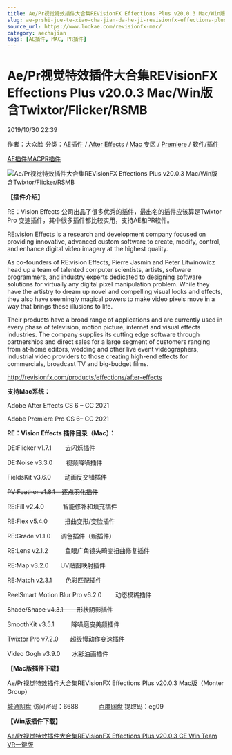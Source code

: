 ```yaml
---
title: Ae/Pr视觉特效插件大合集REVisionFX Effections Plus v20.0.3 Mac/Win版 含Twixtor/Flicker/RSMB
slug: ae-prshi-jue-te-xiao-cha-jian-da-he-ji-revisionfx-effections-plus-v20-0-3-mac-winban-han-twixtor-flicker-rsmb
source_url: https://www.lookae.com/revisionfx-mac/
category: aechajian
tags: [AE插件, MAC, PR插件]
---
```

# Ae/Pr视觉特效插件大合集REVisionFX Effections Plus v20.0.3 Mac/Win版 含Twixtor/Flicker/RSMB

2019/10/30 22:39

作者：大众脸
分类：[AE插件](https://www.lookae.com/after-effects/aechajian/) / [After Effects](https://www.lookae.com/after-effects/) / [Mac 专区](https://www.lookae.com/mac-osx/) / [Premiere](https://www.lookae.com/qitarjcj/premierezy/) / [软件/插件](https://www.lookae.com/qitarjcj/)

[AE插件](https://www.lookae.com/tag/ae%e6%8f%92%e4%bb%b6/)[MAC](https://www.lookae.com/tag/mac/)[PR插件](https://www.lookae.com/tag/pr%e6%8f%92%e4%bb%b6/)

![Ae/Pr视觉特效插件大合集REVisionFX Effections Plus v20.0.3 Mac/Win版 含Twixtor/Flicker/RSMB](https://www.lookae.com/wp-content/uploads/2018/06/revisionfx2018.jpg "Ae/Pr视觉特效插件大合集REVisionFX Effections Plus v20.0.3 Mac/Win版 含Twixtor/Flicker/RSMB-LookAE.com")

**【插件介绍】**

RE：Vision Effects 公司出品了很多优秀的插件，最出名的插件应该算是Twixtor Pro 变速插件，其中很多插件都比较实用，支持AE和PR软件。

RE:vision Effects is a research and development company focused on providing innovative, advanced custom software to create, modify, control, and enhance digital video imagery at the highest quality.

As co-founders of RE:vision Effects, Pierre Jasmin and Peter Litwinowicz head up a team of talented computer scientists, artists, software programmers, and industry experts dedicated to designing software solutions for virtually any digital pixel manipulation problem. While they have the artistry to dream up novel and compelling visual looks and effects, they also have seemingly magical powers to make video pixels move in a way that brings these illusions to life.

Their products have a broad range of applications and are currently used in every phase of television, motion picture, internet and visual effects industries. The company supplies its cutting edge software through partnerships and direct sales for a large segment of customers ranging from at-home editors, wedding and other live event videographers, industrial video providers to those creating high-end effects for commercials, broadcast TV and big-budget films.

http://revisionfx.com/products/effections/after-effects

**支持Mac系统：**

Adobe After Effects CS 6 – CC 2021

Adobe Premiere Pro CS 6– CC 2021

**RE：Vision Effects 插件目录（Mac）：**

DE:Flicker v1.7.1        去闪烁插件

DE:Noise v3.3.0        视频降噪插件

FieldsKit v3.6.0        动画反交错插件

~~PV Feather v1.8.1    逐点羽化插件~~

RE:Fill v2.4.0           智能修补和填充插件

RE:Flex v5.4.0          扭曲变形/变脸插件

RE:Grade v1.1.0      调色插件（新插件）

RE:Lens v2.1.2          鱼眼广角镜头畸变扭曲修复插件

RE:Map v3.2.0       UV贴图映射插件

RE:Match v2.3.1        色彩匹配插件

ReelSmart Motion Blur Pro v6.2.0        动态模糊插件

~~Shade/Shape v4.3.1        形状阴影插件~~

SmoothKit v3.5.1          降噪磨皮美颜插件

Twixtor Pro v7.2.0       超级慢动作变速插件

Video Gogh v3.9.0       水彩油画插件

**【Mac版插件下载】**

Ae/Pr视觉特效插件大合集REVisionFX Effections Plus v20.0.3 Mac版（Monter Group）

[城通网盘](https://url70.ctfile.com/f/2827370-571663027-008ff4) 访问密码：6688            [百度网盘](https://pan.baidu.com/s/13UONCFAP1L3wiEy4b50GRQ?pwd=eg09) 提取码：eg09

**【Win版插件下载】**

[Ae/Pr视觉特效插件大合集REVisionFX Effections Plus v20.0.3 CE Win Team VR一键版](https://www.lookae.com/revisionfx-2003/)
